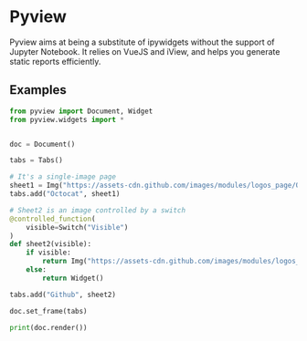 # Pyview

Pyview aims at being a substitute of ipywidgets without the support of Jupyter Notebook.
It relies on VueJS and iView, and helps you generate static reports efficiently.

## Examples

```python
from pyview import Document, Widget
from pyview.widgets import *


doc = Document()

tabs = Tabs()

# It's a single-image page
sheet1 = Img("https://assets-cdn.github.com/images/modules/logos_page/Octocat.png")
tabs.add("Octocat", sheet1)

# Sheet2 is an image controlled by a switch
@controlled_function(
    visible=Switch("Visible")
)
def sheet2(visible):
    if visible:
        return Img("https://assets-cdn.github.com/images/modules/logos_page/GitHub-Mark.png")
    else:
        return Widget()

tabs.add("Github", sheet2)

doc.set_frame(tabs)

print(doc.render())

```